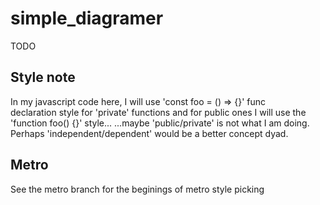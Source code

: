 # simple_diagramer
TODO  

## Style note
In my javascript code here, I will use 'const foo = () => {}' func  
declaration style for 'private' functions and for public ones I will use the  
'function foo() {}' style...   ...maybe 'public/private' is not what I am doing. 
<br>
Perhaps 'independent/dependent' would be a better concept dyad.  


## Metro 
See the metro branch for the beginings of metro style picking


